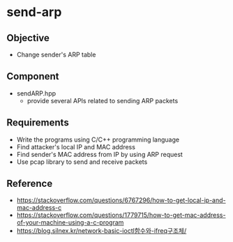 # send-arp
## Objective
* Change sender's ARP table

## Component
* sendARP.hpp
    * provide several APIs related to sending ARP packets

## Requirements
* Write the programs using C/C++ programming language
* Find attacker's local IP and MAC address
* Find sender's MAC address from IP by using ARP request
* Use pcap library to send and receive packets

## Reference
* https://stackoverflow.com/questions/6767296/how-to-get-local-ip-and-mac-address-c
* https://stackoverflow.com/questions/1779715/how-to-get-mac-address-of-your-machine-using-a-c-program
* https://blog.silnex.kr/network-basic-ioctl함수와-ifreq구조체/